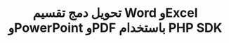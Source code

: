 ﻿---
title: تحويل دمج تقسيم Word وExcel وPowerPoint وPDF باستخدام PHP SDK
description: تحويل مجاني لبرامج Microsoft Word وExcel وPowerPoint وPDF باستخدام PHP Cloud APIs وSDKs. قم أيضًا بإنشاء وتحرير وعرض مستندات Microsoft Word وOpenOffice في السحابة.
---
